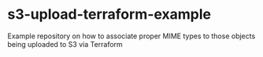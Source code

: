 # s3-upload-terraform-example
Example repository on how to associate proper MIME types to those objects being uploaded to S3 via Terraform
